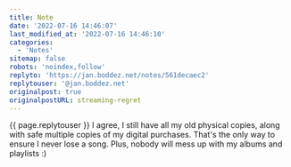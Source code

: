 ```yaml
---
title: Note
date: '2022-07-16 14:46:07'
last_modified_at: '2022-07-16 14:46:10'
categories: 
  - 'Notes'
sitemap: false
robots: 'noindex,follow'
replyto: 'https://jan.boddez.net/notes/561decaec2'
replytouser: '@jan.boddez.net'
originalpost: true
originalpostURL: streaming-regret
---
```

{{ page.replytouser }} I agree, I still have all my old physical copies, along with safe multiple copies of my digital purchases. That's the only way to ensure I never lose a song. Plus, nobody will mess up with my albums and playlists :)